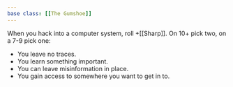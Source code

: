 ```yaml
---
base class: [[The Gumshoe]]
---
```

When you hack into a computer system, roll +[[Sharp]]. On 10+ pick two, on a 7-9 pick one:
-  You leave no traces. 
-  You learn something important. 
-  You can leave misinformation in place. 
-  You gain access to somewhere you want to get in to. 

